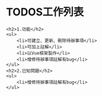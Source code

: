 <html>
<body>
    <h1>TODOS工作列表</h1>
    
    <h2>1.功能</h2>
    <ul>
        <li>可建立、更新、刪除待辦事項</li>
        <li>可加上註解</li>
        <li>以Vue框架製作</li>
        <li>增修待辦事項註解有bug</li>
    </ul>
    <h2>2.已知問題</h2>
    <ul>
        <li>增修待辦事項註解有bug</li>
    </ul>
</body>
</html>